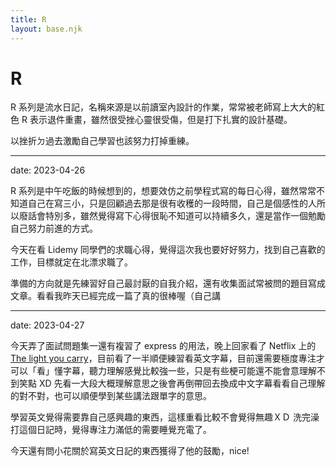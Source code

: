 ```yaml
---
title: R
layout: base.njk
---
```


# R

R 系列是流水日記，名稱來源是以前讀室內設計的作業，常常被老師寫上大大的紅色 R 表示退件重畫，雖然很受挫心靈很受傷，但是打下扎實的設計基礎。

以挫折ㄉ過去激勵自己學習也該努力打掉重練。

---

date: 2023-04-26

R 系列是中午吃飯的時候想到的，想要效仿之前學程式寫的每日心得，雖然常常不知道自己在寫三小，只是回顧過去那是很有收穫的一段時間，自己是個感性的人所以廢話會特別多，雖然覺得寫下心得很恥不知道可以持續多久，還是當作一個勉勵自己努力前進的方式。

今天在看 Lidemy 同學們的求職心得，覺得這次我也要好好努力，找到自己喜歡的工作，目標就定在北漂求職了。

準備的方向就是先練習好自己最討厭的自我介紹，還有收集面試常被問的題目寫成文章。看看我昨天已經完成一篇了真的很棒喔（自己講

---

date: 2023-04-27

今天弄了面試問題集一還有複習了 express 的用法，晚上回家看了 Netflix 上的 [The light you carry](https://www.netflix.com/title/81657245)，目前看了一半順便練習看英文字幕，目前還需要極度專注才可以「看」懂字幕，聽力理解感覺比較強一些，只是有些梗可能還不能會意理解不到笑點 XD
先看一大段大概理解意思之後會再倒帶回去換成中文字幕看看自己理解的對不對，也可以順便學到某些講法跟單字的意思。

學習英文覺得需要靠自己感興趣的東西，這樣重看比較不會覺得無趣ＸＤ
洗完澡打這個日記時，覺得專注力滿低的需要睡覺充電了。

今天還有問小花關於寫英文日記的東西獲得了他的鼓勵，nice!
